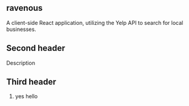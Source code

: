 ## ravenous

A client-side React application, utilizing the Yelp API to search for local businesses.

## Second header

Description

## Third header

1. yes hello

